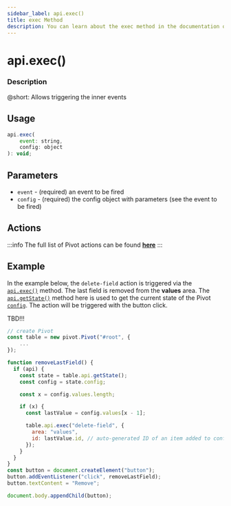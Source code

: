 ```yaml
---
sidebar_label: api.exec()
title: exec Method
description: You can learn about the exec method in the documentation of the DHTMLX JavaScript Pivot library. Browse developer guides and API reference, try out code examples and live demos, and download a free 30-day evaluation version of DHTMLX Pivot.
---
```


# api.exec()

### Description

@short: Allows triggering the inner events

## Usage

~~~jsx {}
api.exec(
	event: string,
	config: object
): void;
~~~

## Parameters

- `event` - (required) an event to be fired
- `config` - (required) the config object with parameters (see the event to be fired)

## Actions

:::info
The full list of Pivot actions can be found [**here**](/api/overview/events_overview)
:::

## Example

In the example below, the `delete-field` action is triggered via the [`api.exec()`](/api/methods/exec) method. The last field is removed from the **values** area. The [`api.getState()`](/api/methods/getState) method here is used to get the current state of the Pivot [`config`](/api/properties/config). The action will be triggered with the button click.

TBD!!!

~~~jsx {}
// create Pivot
const table = new pivot.Pivot("#root", {
    ...
});

function removeLastField() {
  if (api) {
    const state = table.api.getState();
    const config = state.config;

    const x = config.values.length;

    if (x) {
      const lastValue = config.values[x - 1];

      table.api.exec("delete-field", {
        area: "values",
        id: lastValue.id, // auto-generated ID of an item added to config.values
      });
    }
  }
}
const button = document.createElement("button");
button.addEventListener("click", removeLastField);
button.textContent = "Remove";

document.body.appendChild(button);
~~~
